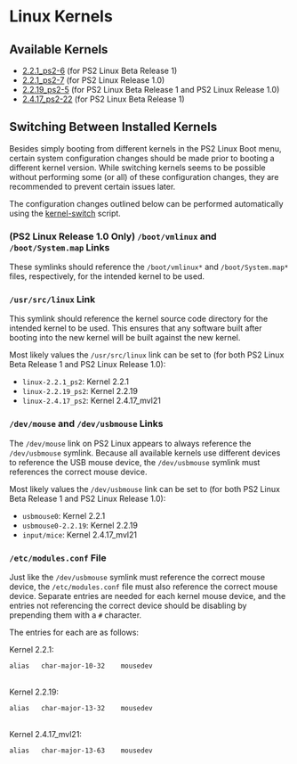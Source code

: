 # Linux Kernels

## Available Kernels

* [2.2.1_ps2-6](2.2.1_ps2-6) (for PS2 Linux Beta Release 1)
* [2.2.1_ps2-7](2.2.1_ps2-7) (for PS2 Linux Release 1.0)
* [2.2.19_ps2-5](2.2.19_ps2-5) (for PS2 Linux Beta Release 1 and PS2 Linux Release 1.0)
* [2.4.17_ps2-22](2.4.17_ps2-22) (for PS2 Linux Beta Release 1)

## Switching Between Installed Kernels

Besides simply booting from different kernels in the PS2 Linux Boot menu, certain system configuration changes should be made prior to booting a different kernel version. While switching kernels seems to be possible without performing some (or all) of these configuration changes, they are recommended to prevent certain issues later.

The configuration changes outlined below can be performed automatically using the [kernel-switch](../../Scripts/kernel-switch) script.

### (PS2 Linux Release 1.0 Only) ```/boot/vmlinux``` and ```/boot/System.map``` Links

These symlinks should reference the ```/boot/vmlinux*``` and ```/boot/System.map*``` files, respectively, for the intended kernel to be used. 

### ```/usr/src/linux``` Link

This symlink should reference the kernel source code directory for the intended kernel to be used. This ensures that any software built after booting into the new kernel will be built against the new kernel.

Most likely values the ```/usr/src/linux``` link can be set to (for both PS2 Linux Beta Release 1 and PS2 Linux Release 1.0):  
* ```linux-2.2.1_ps2```: Kernel 2.2.1
* ```linux-2.2.19_ps2```: Kernel 2.2.19
* ```linux-2.4.17_ps2```: Kernel 2.4.17_mvl21

### ```/dev/mouse``` and ```/dev/usbmouse``` Links

The ```/dev/mouse``` link on PS2 Linux appears to always reference the ```/dev/usbmouse``` symlink. Because all available kernels use different devices to reference the USB mouse device, the ```/dev/usbmouse``` symlink must references the correct mouse device.

Most likely values the ```/dev/usbmouse``` link can be set to (for both PS2 Linux Beta Release 1 and PS2 Linux Release 1.0):  
* ```usbmouse0```: Kernel 2.2.1
* ```usbmouse0-2.2.19```: Kernel 2.2.19
* ```input/mice```: Kernel 2.4.17_mvl21

### ```/etc/modules.conf``` File

Just like the ```/dev/usbmouse``` symlink must reference the correct mouse device, the ```/etc/modules.conf``` file must also reference the correct mouse device. Separate entries are needed for each kernel mouse device, and the entries not referencing the correct device should be disabling by prepending them with a ```#``` character.

The entries for each are as follows:

Kernel 2.2.1:
```
alias	char-major-10-32	mousedev
```

&nbsp;  
Kernel 2.2.19:
```
alias	char-major-13-32	mousedev
```

&nbsp;  
Kernel 2.4.17_mvl21:
```
alias	char-major-13-63	mousedev
```


